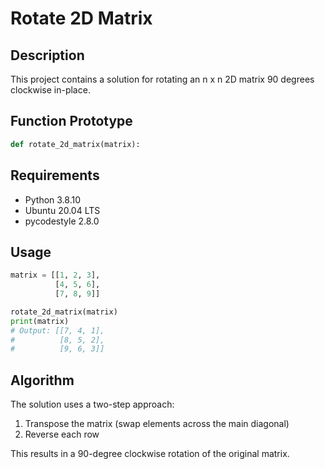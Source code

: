 # Rotate 2D Matrix

## Description
This project contains a solution for rotating an n x n 2D matrix 90 degrees clockwise in-place.

## Function Prototype
```python
def rotate_2d_matrix(matrix):
```

## Requirements
* Python 3.8.10
* Ubuntu 20.04 LTS
* pycodestyle 2.8.0

## Usage
```python
matrix = [[1, 2, 3],
          [4, 5, 6],
          [7, 8, 9]]

rotate_2d_matrix(matrix)
print(matrix)
# Output: [[7, 4, 1],
#          [8, 5, 2],
#          [9, 6, 3]]
```

## Algorithm
The solution uses a two-step approach:
1. Transpose the matrix (swap elements across the main diagonal)
2. Reverse each row

This results in a 90-degree clockwise rotation of the original matrix.
